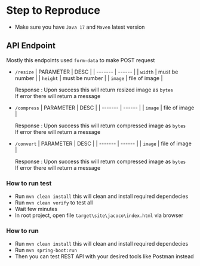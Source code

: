 # Step to Reproduce

- Make sure you have `Java 17` and `Maven` latest version

## API Endpoint

Mostly this endpoints used `form-data` to make POST request

- `/resize`
  | PARAMETER | DESC |
  | ------- | ------ |
  | `width` | must be number |
  | `height` | must be number |
  | `image` | file of image |

  Response :
  Upon success this will return resized image as `bytes` <br />
  If error there will return a message

- `/compress`
  | PARAMETER | DESC |
  | ------- | ------ |
  | `image` | file of image |

  Response :
  Upon success this will return compressed image as `bytes` <br />
  If error there will return a message

- `/convert`
  | PARAMETER | DESC |
  | ------- | ------ |
  | `image` | file of image |

  Response :
  Upon success this will return compressed image as `bytes` <br />
  If error there will return a message

### How to run test

- Run `mvn clean install` this will clean and install required dependecies
- Run `mvn clean verify` to test all 
- Wait few minutes
- In root project, open file `target\site\jacoco\index.html` via browser

### How to run

- Run `mvn clean install` this will clean and install required dependecies
- Run `mvn spring-boot:run`
- Then you can test REST API with your desired tools like Postman instead
